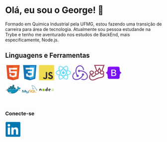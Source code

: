 ### <h1>Olá, eu sou o George! 👋</h1>
<p>Formado em Química Industrial pela UFMG, estou fazendo uma transição de carreira para área de tecnologia. Atualmente sou pessoa estudande na Trybe e tenho me aventurado nos estudos de BackEnd, mais especificamente, Node.js.</p>

<h2>Linguagens e Ferramentas</h2>
<div>
  <img
    height="50px"
    width="50px"
    src="https://raw.githubusercontent.com/devicons/devicon/1119b9f84c0290e0f0b38982099a2bd027a48bf1/icons/html5/html5-original.svg"
    alt="HTML"
  />
  <img
    height="50px"
    width="50px"
    src="https://raw.githubusercontent.com/devicons/devicon/1119b9f84c0290e0f0b38982099a2bd027a48bf1/icons/css3/css3-original.svg"
    alt="CSS"
  />
  <img
    height="50px"
    width="50px"
    src="https://raw.githubusercontent.com/devicons/devicon/1119b9f84c0290e0f0b38982099a2bd027a48bf1/icons/javascript/javascript-original.svg"
    alt="JS"
  />
  <img
    height="50px"
    width="50px"
    src="https://raw.githubusercontent.com/devicons/devicon/1119b9f84c0290e0f0b38982099a2bd027a48bf1/icons/react/react-original.svg"
    alt="React"
  />
  <img
    height="50px"
    width="50px"
    src="https://raw.githubusercontent.com/devicons/devicon/1119b9f84c0290e0f0b38982099a2bd027a48bf1/icons/redux/redux-original.svg"
    alt=Redux"
  />
  <img
    height="50px"
    width="50px"
    src="https://raw.githubusercontent.com/devicons/devicon/1119b9f84c0290e0f0b38982099a2bd027a48bf1/icons/jest/jest-plain.svg"
    alt="Jest"
  />
  <img
    height="50px"
    width="50px"
    src="https://raw.githubusercontent.com/devicons/devicon/1119b9f84c0290e0f0b38982099a2bd027a48bf1/icons/bootstrap/bootstrap-original.svg"
    alt="Bootstrap"
  />
</div>

<div>
  <img
    height="50px"
    width="50px"
    src="https://raw.githubusercontent.com/devicons/devicon/1119b9f84c0290e0f0b38982099a2bd027a48bf1/icons/docker/docker-original.svg"
    alt="Docker"
  />
  <img
    height="50px"
    width="50px"
    src="https://raw.githubusercontent.com/devicons/devicon/1119b9f84c0290e0f0b38982099a2bd027a48bf1/icons/mysql/mysql-original-wordmark.svg"
    alt="MySQL"
  />
  <img
    height="50px"
    width="50px"
    src="https://raw.githubusercontent.com/devicons/devicon/1119b9f84c0290e0f0b38982099a2bd027a48bf1/icons/nodejs/nodejs-original-wordmark.svg"
    alt="Node"
  />  
</div>

<br>
 
<h3>Conecte-se</h3>
<a href="www.linkedin.com/in/george-santos-dev" rel="nofollow">
  <img
    height="50px"
    width="50px"
    src="https://raw.githubusercontent.com/devicons/devicon/1119b9f84c0290e0f0b38982099a2bd027a48bf1/icons/linkedin/linkedin-original.svg"
    alt="LinkedIn"
  />   
</a>
